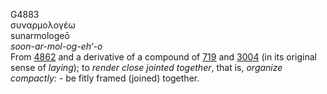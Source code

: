 G4883  
συναρμολογέω  
sunarmologeō  
*soon-ar-mol-og-eh‘-o*  
From [4862](g4862) and a derivative of a compound of [719](g0719) and
[3004](g3004) (in its original sense of *laying*); to *render* *close*
*jointed* *together*, that is, *organize* *compactly:* - be fitly framed
(joined) together.  
